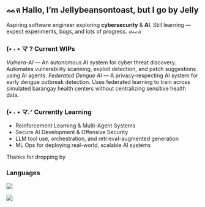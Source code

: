 ## ᨐฅ  Hallo, I’m Jellybeansontoast, but I go by Jelly
Aspiring software engineer exploring **cybersecurity** & **AI**. Still learning — expect experiments, bugs, and lots of progress. *ฅᨐฅ*

### (• ˕ • マ ? Current WIPs
*Vulnera-AI* — An autonomous AI system for cyber threat discovery.
Automates vulnerability scanning, exploit detection, and patch suggestions using AI agents.
*Federated Dengue AI* — A privacy-respecting AI system for early dengue outbreak detection.
Uses federated learning to train across simulated barangay health centers without centralizing sensitive health data.

### (• ˕ • マ.ᐟ Currently Learning
- Reinforcement Learning & Multi-Agent Systems
- Secure AI Development & Offensive Security
- LLM tool use, orchestration, and retrieval-augmented generation
- ML Ops for deploying real-world, scalable AI systems  

Thanks for dropping by 

### Languages
![](https://github-readme-stats.vercel.app/api/top-langs/?username=Jellybeansontoasties&theme=calm&hide_border=true&include_all_commits=true&count_private=true&layout=compact)

![](https://github-readme-stats.vercel.app/api?username=Jellybeansontoasties&theme=calm&hide_border=true&include_all_commits=true&count_private=true)<br/>

<!-- Proudly created with GPRM ( https://gprm.itsvg.in ) -->
